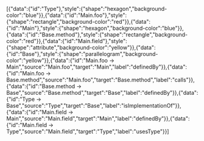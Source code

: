 [{"data":{"id":"Type"},"style":{"shape":"hexagon","background-color":"blue"}},{"data":{"id":"Main.foo"},"style":{"shape":"rectangle","background-color":"red"}},{"data":{"id":"Main"},"style":{"shape":"hexagon","background-color":"blue"}},{"data":{"id":"Base.method"},"style":{"shape":"rectangle","background-color":"red"}},{"data":{"id":"Main.field"},"style":{"shape":"attribute","background-color":"yellow"}},{"data":{"id":"Base"},"style":{"shape":"parallelogram","background-color":"yellow"}},{"data":{"id":"Main.foo -> Main","source":"Main.foo","target":"Main","label":"definedBy"}},{"data":{"id":"Main.foo -> Base.method","source":"Main.foo","target":"Base.method","label":"calls"}},{"data":{"id":"Base.method -> Base","source":"Base.method","target":"Base","label":"definedBy"}},{"data":{"id":"Type -> Base","source":"Type","target":"Base","label":"isImplementationOf"}},{"data":{"id":"Main.field -> Main","source":"Main.field","target":"Main","label":"definedBy"}},{"data":{"id":"Main.field -> Type","source":"Main.field","target":"Type","label":"usesType"}}]